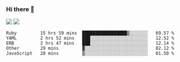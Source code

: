 ### Hi there 👋

<!--
**sasharevzin/sasharevzin** is a ✨ _special_ ✨ repository because its `README.md` (this file) appears on your GitHub profile.

Here are some ideas to get you started:

- 🔭 I’m currently working on ...
- 🌱 I’m currently learning ...
- 👯 I’m looking to collaborate on ...
- 🤔 I’m looking for help with ...
- 💬 Ask me about ...
- 📫 How to reach me: ...
- 😄 Pronouns: ...
- ⚡ Fun fact: ...
-->

![](https://yusufozturk.vercel.app/api?username=sasharevzin&hide_title=true&include_all_commits=true&count_private=true&show_icons=true) ![](https://yusufozturk.vercel.app/api/top-langs/?username=sasharevzin&layout=compact&langs_count=10&hide=apacheconf,coffeescript)

<!--START_SECTION:waka-->
```text
Ruby         15 hrs 59 mins  █████████████████▒░░░░░░░   69.57 % 
YAML         2 hrs 52 mins   ███░░░░░░░░░░░░░░░░░░░░░░   12.52 % 
ERB          2 hrs 47 mins   ███░░░░░░░░░░░░░░░░░░░░░░   12.14 % 
Other        29 mins         ▓░░░░░░░░░░░░░░░░░░░░░░░░   02.12 % 
JavaScript   20 mins         ▒░░░░░░░░░░░░░░░░░░░░░░░░   01.50 % 
```
<!--END_SECTION:waka-->
